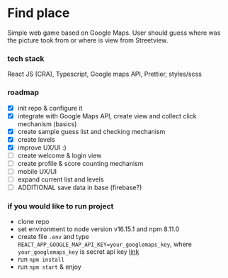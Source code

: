 # Find place

Simple web game based on Google Maps. User should guess where was the picture took from or where is view from Streetview.

### tech stack

React JS (CRA), Typescript, Google maps API, Prettier, styles/scss

### roadmap

- [x] init repo & configure it
- [x] integrate with Google Maps API, create view and collect click mechanism (basics)
- [x] create sample guess list and checking mechanism
- [x] create levels
- [x] improve UX/UI :)
- [ ] create welcome & login view
- [ ] create profile & score counting mechanism
- [ ] mobile UX/UI
- [ ] expand current list and levels
- [ ] ADDITIONAL save data in base (firebase?)

### if you would like to run project

- clone repo
- set environment to node version v16.15.1 and npm 8.11.0
- create file `.env` and type `REACT_APP_GOOGLE_MAP_API_KEY=your_googlemaps_key`, where `your_googlemaps_key` is secret api key [link](https://developers.google.com/maps/documentation/embed/get-api-key)
- run `npm install`
- run `npm start` & enjoy
